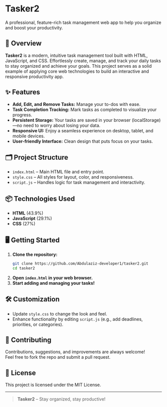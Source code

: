 # Tasker2

A professional, feature-rich task management web app to help you organize and boost your productivity.

## 🚀 Overview

**Tasker2** is a modern, intuitive task management tool built with HTML, JavaScript, and CSS. Effortlessly create, manage, and track your daily tasks to stay organized and achieve your goals. This project serves as a solid example of applying core web technologies to build an interactive and responsive productivity app.

## ✨ Features

- **Add, Edit, and Remove Tasks:** Manage your to-dos with ease.
- **Task Completion Tracking:** Mark tasks as completed to visualize your progress.
- **Persistent Storage:** Your tasks are saved in your browser (localStorage)—no need to worry about losing your data.
- **Responsive UI:** Enjoy a seamless experience on desktop, tablet, and mobile devices.
- **User-friendly Interface:** Clean design that puts focus on your tasks.

## 🗂️ Project Structure

- `index.html` – Main HTML file and entry point.
- `style.css` – All styles for layout, color, and responsiveness.
- `script.js` – Handles logic for task management and interactivity.

## 📦 Technologies Used

- **HTML** (43.9%)
- **JavaScript** (29.1%)
- **CSS** (27%)

## 🖥️ Getting Started

1. **Clone the repository:**
   ```sh
   git clone https://github.com/Abdulaziz-developer1/tasker2.git
   cd tasker2
   ```
2. **Open `index.html` in your web browser.**
3. **Start adding and managing your tasks!**

## 🛠️ Customization

- Update `style.css` to change the look and feel.
- Enhance functionality by editing `script.js` (e.g., add deadlines, priorities, or categories).

## 🤝 Contributing

Contributions, suggestions, and improvements are always welcome!  
Feel free to fork the repo and submit a pull request.

## 📄 License

This project is licensed under the MIT License.

---

> **Tasker2** – Stay organized, stay productive!
